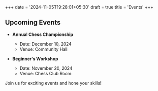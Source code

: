 +++
date = '2024-11-05T19:28:01+05:30'
draft = true
title = 'Events'
+++

## Upcoming Events

-   **Annual Chess Championship**

    -   Date: December 10, 2024
    -   Venue: Community Hall

-   **Beginner's Workshop**
    -   Date: November 20, 2024
    -   Venue: Chess Club Room

Join us for exciting events and hone your skills!
